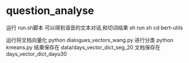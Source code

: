 # question_analyse

运行 run.sh脚本 可以得到语音的文本对话,和切词结果
sh run.sh
cd bert-utils

运行将文档向量化
python dialogues_vectors_wang.py
进行分类
python kmeans.py
结果保存在 data/days_vector_dict_seg_20 文档保存在 days_vector_dict_dayu30